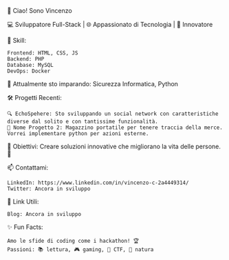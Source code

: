👋 Ciao! Sono Vincenzo

💻 Sviluppatore Full-Stack | 🌐 Appassionato di Tecnologia | 🚀 Innovatore

🔧 Skill:

    Frontend: HTML, CSS, JS
    Backend: PHP
    Database: MySQL
    DevOps: Docker

🌱 Attualmente sto imparando: Sicurezza Informatica, Python

🛠️ Progetti Recenti:

    🔍 EchoSpehere: Sto sviluppando un social network con caratteristiche diverse dal solito e con tantissime funzionalità.
    🎨 Nome Progetto 2: Magazzino portatile per tenere traccia della merce. Vorrei implementare python per azioni esterne.

🎯 Obiettivi: Creare soluzioni innovative che migliorano la vita delle persone. 🌟

📫 Contattami:

    LinkedIn: https://www.linkedin.com/in/vincenzo-c-2a4449314/
    Twitter: Ancora in sviluppo

🔗 Link Utili:

    Blog: Ancora in sviluppo

✨ Fun Facts:

    Amo le sfide di coding come i hackathon! 🏆
    Passioni: 📚 lettura, 🎮 gaming, 🔎 CTF, 🍂 natura




